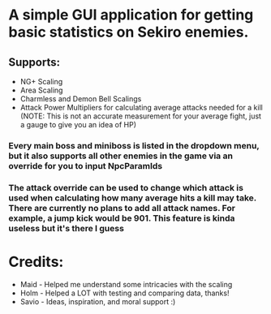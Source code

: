 # A simple GUI application for getting basic statistics on Sekiro enemies.

## Supports:
 - NG+ Scaling
 - Area Scaling
 - Charmless and Demon Bell Scalings
 - Attack Power Multipliers for calculating average attacks needed for a kill (NOTE: This is not an accurate measurement for your average fight, just a gauge to give you an idea of HP)

### Every main boss and miniboss is listed in the dropdown menu, but it also supports all other enemies in the game via an override for you to input NpcParamIds
### The attack override can be used to change which attack is used when calculating how many average hits a kill may take. There are currently no plans to add all attack names. For example, a jump kick would be 901. This feature is kinda useless but it's there I guess

# Credits:
 - Maid - Helped me understand some intricacies with the scaling
 - Holm - Helped a LOT with testing and comparing data, thanks!
 - Savio - Ideas, inspiration, and moral support :)
